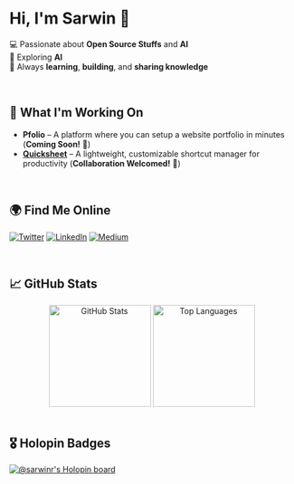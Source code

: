 # **Hi, I'm Sarwin 👋**

💻 Passionate about **Open Source Stuffs** and **AI**  
🌱 Exploring **AI**  
🎯 Always **learning**, **building**, and **sharing knowledge**  

<br />

## 🔧 **What I'm Working On**
- **Pfolio** – A platform where you can setup a website portfolio in minutes (**Coming Soon!** 🚀)  
- **[Quicksheet](https://github.com/SarwinR/quicksheet)** – A lightweight, customizable shortcut manager for productivity (**Collaboration Welcomed!** 🤝)

<br />

## 🌍 **Find Me Online**
[![Twitter](https://img.shields.io/badge/Twitter-%231DA1F2.svg?style=for-the-badge&logo=twitter&logoColor=white)](https://twitter.com/sarwinwastaken) 
[![LinkedIn](https://img.shields.io/badge/LinkedIn-%230077B5.svg?style=for-the-badge&logo=linkedin&logoColor=white)](https://linkedin.com/in/sarwinr) 
[![Medium](https://img.shields.io/badge/Medium-%23000000.svg?style=for-the-badge&logo=medium&logoColor=white)](https://medium.com/@sarwinr) 

<br />

## 📈 **GitHub Stats**
<div align="center">  
  <img height="180em" src="https://github-readme-stats.vercel.app/api?username=sarwinr&show_icons=true&theme=tokyonight&count_private=true" alt="GitHub Stats" />  
  <img height="180em" src="https://github-readme-stats.vercel.app/api/top-langs/?username=sarwinr&layout=compact&theme=tokyonight&count_private=true" alt="Top Languages" />  
</div>  

<br />

## 🎖 **Holopin Badges**
[![@sarwinr's Holopin board](https://holopin.io/api/user/board?user=sarwinr)](https://holopin.io/@sarwinr)  
